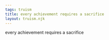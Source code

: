 ```yaml
---
tags: truism
title: every achievement requires a sacrifice
layout: truism.njk
---
```


every achievement requires a sacrifice